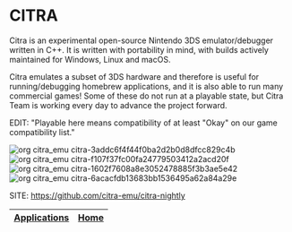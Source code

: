 # CITRA

 Citra is an experimental open-source Nintendo 3DS emulator/debugger 
 written in C++.
 It is written with portability in mind, with builds actively maintained
 for Windows, Linux and macOS.
 
 Citra emulates a subset of 3DS hardware and therefore is useful for 
 running/debugging homebrew applications, and it is also able to run 
 many commercial games! Some of these do not run at a playable state, 
 but Citra Team is working every day to advance the project forward.
  
 EDIT: "Playable here means compatibility of at least "Okay" on our 
 game compatibility list."

 ![org citra_emu citra-3addc6f4f44f0ba2d2b0d8dfcc829c4b](https://github.com/nazdridoy/Portable-Linux-Apps.github.io/assets/45564804/bc4bf679-e963-434d-a270-06e45f40f9a6)
 ![org citra_emu citra-f107f37fc00fa24779503412a2acd20f](https://github.com/nazdridoy/Portable-Linux-Apps.github.io/assets/45564804/dcdd8c1d-e9dc-4457-be4b-1f0c70bf97d5)
 ![org citra_emu citra-1602f7608a8e3052478885f3b3ae5e42](https://github.com/nazdridoy/Portable-Linux-Apps.github.io/assets/45564804/af188ee4-0e54-4ed6-94c4-f06a50caa1cf)
 ![org citra_emu citra-6acacfdb13683bb1536495a62a84a29e](https://github.com/nazdridoy/Portable-Linux-Apps.github.io/assets/45564804/e41bfc8b-578e-4c14-ae1c-05a41e736978)

 SITE: https://github.com/citra-emu/citra-nightly

 | [Applications](https://portable-linux-apps.github.io/apps.html) | [Home](https://portable-linux-apps.github.io)
 | --- | --- |
